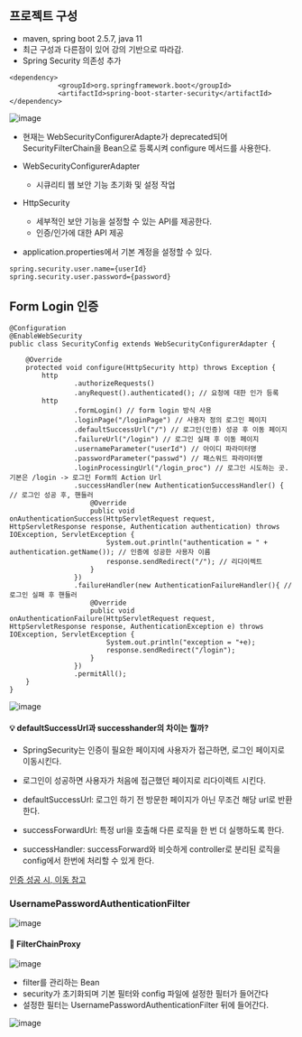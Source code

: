 ## 프로젝트 구성
- maven, spring boot 2.5.7, java 11
- 최근 구성과 다른점이 있어 강의 기반으로 따라감.
- Spring Security 의존성 추가

````
<dependency>
            <groupId>org.springframework.boot</groupId>
            <artifactId>spring-boot-starter-security</artifactId>
</dependency>
````

![image](https://user-images.githubusercontent.com/60870438/224699837-e7e23593-4404-45ac-b56c-90b53b07c933.png)
- 현재는 WebSecurityConfigurerAdapte가 deprecated되어 SecurityFilterChain을 Bean으로 등록시켜 configure 메서드를 사용한다.
- WebSecurityConfigurerAdapter
  - 시큐리티 웹 보안 기능 초기화 및 설정 작업
- HttpSecurity
  - 세부적인 보안 기능을 설정할 수 있는 API를 제공한다.
  - 인증/인가에 대한 API 제공

- application.properties에서 기본 계정을 설정할 수 있다.
```
spring.security.user.name={userId}
spring.security.user.password={password}
```

## Form Login 인증

```
@Configuration
@EnableWebSecurity
public class SecurityConfig extends WebSecurityConfigurerAdapter {

    @Override
    protected void configure(HttpSecurity http) throws Exception {
        http
                .authorizeRequests()
                .anyRequest().authenticated(); // 요청에 대한 인가 등록
        http
                .formLogin() // form login 방식 사용
                .loginPage("/loginPage") // 사용자 정의 로그인 페이지
                .defaultSuccessUrl("/") // 로그인(인증) 성공 후 이동 페이지
                .failureUrl("/login") // 로그인 실패 후 이동 페이지
                .usernameParameter("userId") // 아이디 파라미터명
                .passwordParameter("passwd") // 패스워드 파라미터명
                .loginProcessingUrl("/login_proc") // 로그인 시도하는 곳. 기본은 /login -> 로그인 Form의 Action Url
                .successHandler(new AuthenticationSuccessHandler() { // 로그인 성공 후, 핸들러
                    @Override
                    public void onAuthenticationSuccess(HttpServletRequest request, HttpServletResponse response, Authentication authentication) throws IOException, ServletException {
                        System.out.println("authentication = " + authentication.getName()); // 인증에 성공한 사용자 이름
                        response.sendRedirect("/"); // 리다이렉트
                    }
                })
                .failureHandler(new AuthenticationFailureHandler(){ // 로그인 실패 후 핸들러
                    @Override
                    public void onAuthenticationFailure(HttpServletRequest request, HttpServletResponse response, AuthenticationException e) throws IOException, ServletException {
                        System.out.println("exception = "+e);
                        response.sendRedirect("/login");
                    }
                })
                .permitAll();
    }
}
```

![image](https://user-images.githubusercontent.com/60870438/224759446-1f835ab6-9a8e-45da-a923-751fc07674ee.png)

#### 💡 defaultSuccessUrl과 successhander의 차이는 뭘까?

- SpringSecurity는 인증이 필요한 페이지에 사용자가 접근하면, 로그인 페이지로 이동시킨다.
- 로그인이 성공하면 사용자가 처음에 접근했던 페이지로 리다이렉트 시킨다.

- defaultSuccessUrl: 로그인 하기 전 방문한 페이지가 아닌 무조건 해당 url로 반환한다.
- successForwardUrl: 특정 url을 호출해 다른 로직을 한 번 더 실행하도록 한다.
- successHandler: successForward와 비슷하게 controller로 분리된 로직을 config에서 한번에 처리할 수 있게 한다.

[인증 성공 시, 이동 참고](https://twer.tistory.com/entry/Spring-Security-defaultSuccessUrl-successForwardUrl-successHandler)

### UsernamePasswordAuthenticationFilter

![image](https://user-images.githubusercontent.com/60870438/224763404-8e9a9e7f-3731-4493-83d8-8df95e9747c7.png)

#### 🎈 FilterChainProxy

![image](https://user-images.githubusercontent.com/60870438/224763751-6eb1373e-b3a7-4c5b-a8e7-8c329ce74ce5.png)

- filter를 관리하는 Bean
- security가 초기화되며 기본 필터와 config 파일에 설정한 필터가 들어간다
- 설정한 필터는 UsernamePasswordAuthenticationFilter 뒤에 들어간다.

![image](https://user-images.githubusercontent.com/60870438/224770175-7b510257-22de-41f4-aceb-e7dc026eae78.png)

